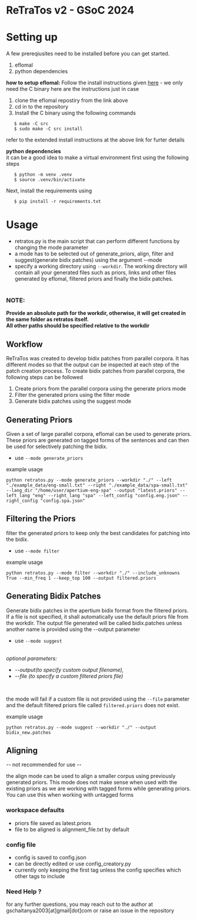 # ReTraTos v2 - GSoC 2024


# Setting up
A few prereqiusites need to be installed before you can get started.
<ol>
<li> eflomal
<li> python dependencies
</ol>

<b> how to setup eflomal: </b>
Follow the install instructions given [here](https://github.com/robertostling/eflomal) - we only need the C binary
here are the instructions just in case
<ol>
<li> clone the eflomal repostiry from the link above
<li> cd in to the repository
<li> Install the C binary using the following commands
</ol>

````
   $ make -C src
   $ sudo make -C src install
````
refer to the extended install instructions at the above link for furter details


<b>python dependencies</b><br>
it can be a good idea to make a virtual environment first using the following steps
````
   $ python -m venv .venv
   $ source .venv/bin/activate
````
Next, install the requirements using
````
   $ pip install -r requirements.txt
````


# Usage
+ retratos.py is the main script that can perform different functions by changing the mode parameter
+ a mode has to be selected out of generate_priors, align, filter and suggest(generate bidix patches) using the argument --mode
+ specify a working directory using ````--workdir````. The working directory will contain all your generated files such as priors, links and other files generated by eflomal, filtered priors and finally the bidix patches. 
<br><br>
<h3>NOTE:</h3>
<b> Provide an absolute path for the workdir, otherwise, it will get created in the same folder as retratos itself.</b>
<br>
<b> All other paths should be specified relative to the workdir </b>


## Workflow
ReTraTos was created to develop bidix patches from parallel corpora. It has different modes so that the output can be inspected at each step of the patch creation process.
To create bidix patches from parallel corpora, the following steps can be followed
<ol>
<li> Create priors from the parallel corpora using the generate priors mode
<li> Filter the generated priors using the filter mode
<li> Generate bidix patches using the suggest mode
</ol>


## Generating Priors

Given a set of large parallel corpora, eflomal can be used to generate priors. These priors are generated on tagged forms of the sentences and can then be used for selectively patching the bidix.

- use   ````--mode generate_priors````

example usage <br>
````
python retratos.py --mode generate_priors --workdir "./" --left "./example_data/eng-small.txt" --right "./example_data/spa-small.txt" --lang_dir "/home/user/apertium-eng-spa" --output "latest.priors" --left_lang "eng" --right_lang "spa" --left_config "config.eng.json" --right_config "config.spa.json"
````

## Filtering the Priors
filter the generated priors to keep only the best candidates for patching into the bidix.

- use   ````--mode filter````


example usage <br>
````
python retratos.py --mode filter --workdir "./" --include_unknowns True --min_freq 1 --keep_top 100 --output filtered.priors
````

## Generating Bidix Patches
Generate bidix patches in the apertium bidix format from the filtered priors. If a file is not specified, it shall automatically use the default priors file from the workdir. The output file generated will be called bidix.patches unless another name is provided using the --output parameter

- use   ````--mode suggest````

<br>
<i>
optional parameters: 
<ul>
<li> --output(to specify custom output filename), 
<li> --file (to specify a custom filtered priors file)
</ul>
</i><br>

the mode will fail if a custom file is not provided using the ````--file```` parameter and the default filtered priors file called ````filtered.priors```` does not exist.

example usage <br>
````
python retratos.py --mode suggest --workdir "./" --output bidix_new.patches
````

## Aligning

-- not recommended for use --

the align mode can be used to align a smaller corpus using previously generated priors. This mode does not make sense when used with the existing priors as we are working with tagged forms while generating priors. You can use this when working with untagged forms


### workspace defaults
- priors file saved as latest.priors
- file to be aligned is alignment_file.txt by default

### config file
- config is saved to config.json
- can be directly edited or use config_creatory.py
- currently only keeping the first tag unless the config specifies which other tags to include


### Need Help ? 
for any further questions, you may reach out to the author at gschaitanya2003[at]gmail[dot]com or raise an issue in the repository
